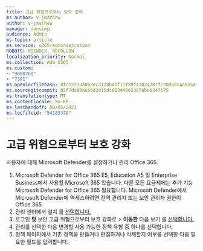 ```yaml
---
title: 고급 위협으로부터 보호 강화
ms.author: v-jmathew
author: v-jmathew
manager: dansimp
audience: Admin
ms.topic: article
ms.service: o365-administration
ROBOTS: NOINDEX, NOFOLLOW
localization_priority: Normal
ms.collection: Adm_O365
ms.custom:
- "9000760"
- "7391"
ms.openlocfilehash: 0fc12233a0b3ec3128b41f11f89f13824787fc20d5914c955afb8446a7fa3ced
ms.sourcegitcommit: b5f7da89a650d2915dc652449623c78be6247175
ms.translationtype: MT
ms.contentlocale: ko-KR
ms.lasthandoff: 08/05/2021
ms.locfileid: "54103378"
---
```

# <a name="increase-protection-from-advanced-threats"></a>고급 위협으로부터 보호 강화

사용자에 대해 Microsoft Defender를 설정하거나 관리 Office 365.

1. Microsoft Defender for Office 365 E5, Education A5 및 Enterprise Business에서 사용할 Microsoft 365 있습니다. 다른 모든 요금제에는 추가 기능 Microsoft Defender for Office 365 필요합니다. Microsoft Defender에서  Microsoft Defender에 액세스하려면 전역 관리자 또는 보안 관리자 권한이 Office 365. 
2. 관리 센터에서 설치 를 [선택합니다.](https://go.microsoft.com/fwlink/p/?linkid=2075721)
3. 로그인 **및** 보안 고급 위협으로부터 보호 강화로  >  **이동한** 다음 보기 를 [선택합니다.](https://go.microsoft.com/fwlink/?linkid=2109302)
4. 관리를 선택한 다음 변경할 사용 가능한 정책 유형 중 하나를 선택합니다.
5. 정책 페이지에서 기존 정책을 만들거나 편집하거나 삭제할지 여부를 선택한 다음 필요한 필드를 입력합니다.
